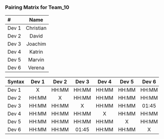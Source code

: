 ### Pairing Matrix for Team_10

| #                | Name       | 
| :---             |    :----:  |
| Dev 1            | Christian  |
| Dev 2            | David      |
| Dev 3            | Joachim    |
| Dev 4            | Katrin     |
| Dev 5            | Marvin     |
| Dev 6            | Verena     |

| Syntax      | Dev 1       | Dev 2       | Dev 3       | Dev 4       | Dev 5       | Dev 6      | 
| :---        |    :----:   |    :----:   |    :----:   |    :----:   |    :----:   |    :----:  | 
| Dev 1       | X           | HH:MM       | HH:MM       | HH:MM       | HH:MM       | HH:MM      | 
| Dev 2       | HH:MM       | X           | HH:MM       | HH:MM       | HH:MM       | HH:MM      |
| Dev 3       | HH:MM       | HH:MM       | X           | HH:MM       | HH:MM       | 01:45      | 
| Dev 4       | HH:MM       | HH:MM       | HH:MM       | X           | HH:MM       | HH:MM      | 
| Dev 5       | HH:MM       | HH:MM       | HH:MM       | HH:MM       | X           | HH:MM      | 
| Dev 6       | HH:MM       | HH:MM       | 01:45       | HH:MM       | HH:MM       | X          | 

